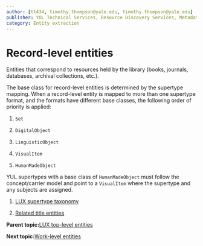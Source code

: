 ```yaml
---
author: [tt434, timothy.thompson@yale.edu, timothy.thompson@yale.edu]
publisher: YUL Technical Services, Resource Discovery Services, Metadata Services Unit
category: Entity extraction
---
```


# Record-level entities

Entities that correspond to resources held by the library \(books, journals, databases, archival collections, etc.\).

The base class for record-level entities is determined by the supertype mapping. When a record-level entity is mapped to more than one supertype format, and the formats have different base classes, the following order of priority is applied:

1.  `Set`

2.  `DigitalObject`

3.  `LinguisticObject`

4.  `VisualItem`

5.  `HumanMadeObject`


YUL supertypes with a base class of `HumanMadeObject` must follow the concept/carrier model and point to a `VisualItem` where the supertype and any subjects are assigned.

1.  [LUX supertype taxonomy](../concepts/supertypes/supertypes.md)  

2.  [Related title entities](../tasks/titles/related_title_entities.md)  


**Parent topic:**[LUX top-level entities](../concepts/lux_top-level_entities.md)

**Next topic:**[Work-level entities](../concepts/work_level_entities.md)


